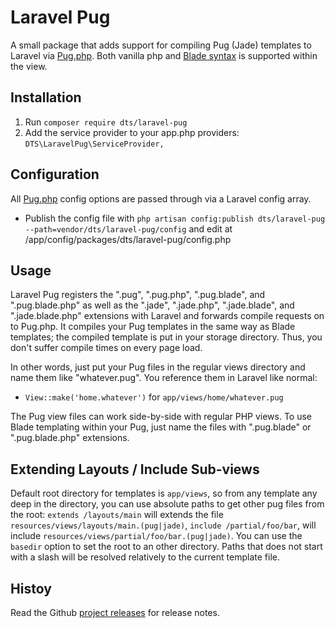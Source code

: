 # Laravel Pug



A small package that adds support for compiling Pug (Jade) templates to Laravel via [Pug.php](https://github.com/pug-php/pug).  Both vanilla php and [Blade syntax](http://laravel.com/docs/5.2/templates#blade-templating) is supported within the view.


## Installation

1. Run `composer require dts/laravel-pug`
2. Add the service provider to your app.php providers: `DTS\LaravelPug\ServiceProvider,`



## Configuration

All [Pug.php](https://github.com/pug-php/pug) config options are passed through via a Laravel config array.

* Publish the config file with `php artisan config:publish dts/laravel-pug  --path=vendor/dts/laravel-pug/config` and edit at /app/config/packages/dts/laravel-pug/config.php  



## Usage

Laravel Pug registers the ".pug", ".pug.php", ".pug.blade", and ".pug.blade.php" as well as the ".jade", ".jade.php", ".jade.blade", and ".jade.blade.php" extensions with Laravel and forwards compile requests on to Pug.php.  It compiles your Pug templates in the same way as Blade templates; the compiled template is put in your storage directory.  Thus, you don't suffer compile times on every page load.

In other words, just put your Pug files in the regular views directory and name them like "whatever.pug".  You reference them in Laravel like normal:

* `View::make('home.whatever')` for `app/views/home/whatever.pug`

The Pug view files can work side-by-side with regular PHP views.  To use Blade templating within your Pug, just name the files with ".pug.blade" or ".pug.blade.php" extensions.


## Extending Layouts / Include Sub-views

Default root directory for templates is `app/views`, so from any template any deep in the directory, you can use absolute paths to get other pug files from the root: `extends /layouts/main` will extends the file `resources/views/layouts/main.(pug|jade)`, `include /partial/foo/bar`, will include `resources/views/partial/foo/bar.(pug|jade)`. You can use the `basedir` option to set the root to an other directory. Paths that does not start with a slash will be resolved relatively to the current template file.


## Histoy

Read the Github [project releases](https://github.com/WClab/laravel-pug/releases) for release notes.
